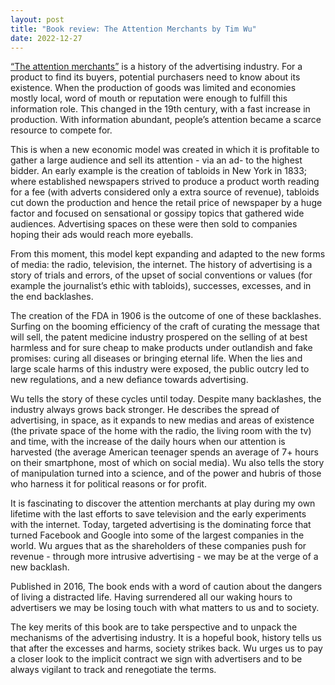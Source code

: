 ```yaml
---
layout: post
title: "Book review: The Attention Merchants by Tim Wu"
date: 2022-12-27
---
```


[“The attention merchants”](https://www.goodreads.com/en/book/show/28503628-the-attention-merchants) is a history of the advertising industry. 
For a product to find its buyers, potential purchasers need to know about its existence. When the production of goods was limited and economies mostly local, word of mouth or reputation were enough to fulfill this information role. This changed in the 19th century, with a fast increase in production. With information abundant, people’s attention became a scarce resource to compete for.

This is when a new economic model was created in which it is profitable to gather a large audience and sell its attention - via an ad- to the highest bidder. An early example is the creation of tabloids in New York in 1833; where established newspapers strived to produce a product worth reading for a fee (with adverts considered only a extra source of revenue), tabloids cut down the production and hence the retail price of newspaper by a huge factor and focused on sensational or gossipy topics that gathered wide audiences. Advertising spaces on these were then sold to companies hoping their ads would reach more eyeballs.

From this moment, this model kept expanding and adapted to the new forms of media: the radio, television, the internet.
The history of advertising is a story of trials and errors, of the upset of social conventions or values (for example the journalist’s ethic with tabloids), successes, excesses, and in the end backlashes.

The creation of the FDA in 1906 is the outcome of one of these backlashes. Surfing on the booming efficiency of the craft of curating the message that will sell, the patent medicine industry prospered on the selling of at best harmless and for sure cheap to make products under outlandish and fake promises: curing all diseases or bringing eternal life. When the lies and large scale harms of this industry were exposed, the public outcry led to new regulations, and a new defiance towards advertising.

Wu tells the story of these cycles until today. Despite many backlashes, the industry always grows back stronger. He describes the spread of advertising, in space, as it expands to new medias and areas of existence (the private space of the home with the radio, the living room with the tv) and time, with the increase of the daily hours when our attention is harvested (the average American teenager spends an average of 7+ hours on their smartphone, most of which on social media).
Wu also tells the story of manipulation turned into a science, and of the power and hubris of those who harness it for political reasons or for profit.

It is fascinating to discover the attention merchants at play during my own lifetime with the last efforts to save television and the early experiments with the internet.
Today, targeted advertising is the dominating force that turned Facebook and Google into some of the largest companies in the world. Wu argues that as the shareholders of these companies push for revenue - through more intrusive advertising - we may be at the verge of a new backlash.

Published in 2016, The book ends with a word of caution about the dangers of living a distracted life. Having surrendered all our waking hours to advertisers we may be losing touch with what matters to us and to society.

The key merits of this book are to take perspective and to unpack the mechanisms of the advertising industry. It is a hopeful book, history tells us that after the excesses and harms, society strikes back. Wu urges us to pay a closer look to the implicit contract we sign with advertisers and to be always vigilant to track and renegotiate the terms.
